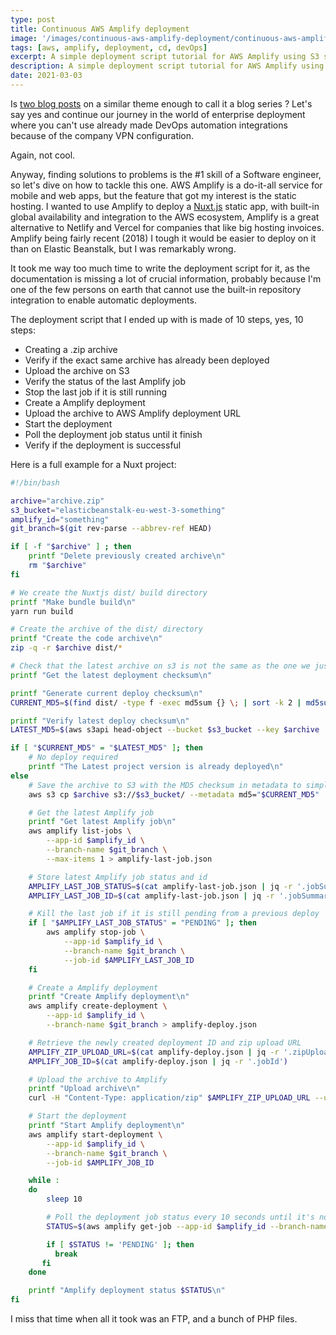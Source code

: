```yaml
---
type: post
title: Continuous AWS Amplify deployment
image: '/images/continuous-aws-amplify-deployment/continuous-aws-amplify-deployment.jpg'
tags: [aws, amplify, deployment, cd, devOps]
excerpt: A simple deployment script tutorial for AWS Amplify using S3 storage and the AWS CLI. 
description: A simple deployment script tutorial for AWS Amplify using S3 storage and the AWS CLI. 
date: 2021-03-03
---
```


Is [two blog posts](/2021-01-08-continuous-aws-elastic-beanstalk-deployment.html) on a similar theme enough to call it a
blog series ? Let's say yes and continue our journey in the world of enterprise deployment where you can't use already 
made DevOps automation integrations because of the company VPN configuration.

Again, not cool.

Anyway, finding solutions to problems is the #1 skill of a Software engineer, so let's dive on how to tackle this one.
AWS Amplify is a do-it-all service for mobile and web apps, but the feature that got my interest is the static hosting.
I wanted to use Amplify to deploy a [Nuxt.js](https://nuxtjs.org/) static app, with built-in global availability and 
integration to the AWS ecosystem, Amplify is a great alternative to Netlify and Vercel for companies that like big
hosting invoices. Amplify being fairly recent (2018) I tough it would be easier to deploy on it than on 
Elastic Beanstalk, but I was remarkably wrong.

It took me way too much time to write the deployment script for it, as the documentation is missing a lot of crucial 
information, probably because I'm one of the few persons on earth that cannot use the built-in repository integration
to enable automatic deployments.

The deployment script that I ended up with is made of 10 steps, yes, 10 steps:

- Creating a .zip archive
- Verify if the exact same archive has already been deployed
- Upload the archive on S3
- Verify the status of the last Amplify job
- Stop the last job if it is still running
- Create a Amplify deployment
- Upload the archive to AWS Amplify deployment URL
- Start the deployment
- Poll the deployment job status until it finish
- Verify if the deployment is successful

Here is a full example for a Nuxt project:

```bash
#!/bin/bash

archive="archive.zip"
s3_bucket="elasticbeanstalk-eu-west-3-something"
amplify_id="something"
git_branch=$(git rev-parse --abbrev-ref HEAD)

if [ -f "$archive" ] ; then
    printf "Delete previously created archive\n"
    rm "$archive"
fi

# We create the Nuxtjs dist/ build directory  
printf "Make bundle build\n"
yarn run build

# Create the archive of the dist/ directory
printf "Create the code archive\n"  
zip -q -r $archive dist/*

# Check that the latest archive on s3 is not the same as the one we just created to avoid useless deployments
printf "Get the latest deployment checksum\n"

printf "Generate current deploy checksum\n"
CURRENT_MD5=$(find dist/ -type f -exec md5sum {} \; | sort -k 2 | md5sum)

printf "Verify latest deploy checksum\n"
LATEST_MD5=$(aws s3api head-object --bucket $s3_bucket --key $archive | jq -r '.Metadata.md5')

if [ "$CURRENT_MD5" = "$LATEST_MD5" ]; then
    # No deploy required
    printf "The Latest project version is already deployed\n"
else
    # Save the archive to S3 with the MD5 checksum in metadata to simplify checks in the next deployment
    aws s3 cp $archive s3://$s3_bucket/ --metadata md5="$CURRENT_MD5"

    # Get the latest Amplify job
    printf "Get latest Amplify job\n"
    aws amplify list-jobs \
        --app-id $amplify_id \
        --branch-name $git_branch \
        --max-items 1 > amplify-last-job.json

    # Store latest Amplify job status and id
    AMPLIFY_LAST_JOB_STATUS=$(cat amplify-last-job.json | jq -r '.jobSummaries[].status')
    AMPLIFY_LAST_JOB_ID=$(cat amplify-last-job.json | jq -r '.jobSummaries[].jobId')

    # Kill the last job if it is still pending from a previous deploy
    if [ "$AMPLIFY_LAST_JOB_STATUS" = "PENDING" ]; then
        aws amplify stop-job \
            --app-id $amplify_id \
            --branch-name $git_branch \
            --job-id $AMPLIFY_LAST_JOB_ID
    fi

    # Create a Amplify deployment
    printf "Create Amplify deployment\n"
    aws amplify create-deployment \
        --app-id $amplify_id \
        --branch-name $git_branch > amplify-deploy.json

    # Retrieve the newly created deployment ID and zip upload URL
    AMPLIFY_ZIP_UPLOAD_URL=$(cat amplify-deploy.json | jq -r '.zipUploadUrl')
    AMPLIFY_JOB_ID=$(cat amplify-deploy.json | jq -r '.jobId')

    # Upload the archive to Amplify
    printf "Upload archive\n"
    curl -H "Content-Type: application/zip" $AMPLIFY_ZIP_UPLOAD_URL --upload-file $archive

    # Start the deployment
    printf "Start Amplify deployment\n"
    aws amplify start-deployment \
        --app-id $amplify_id \
        --branch-name $git_branch \
        --job-id $AMPLIFY_JOB_ID

    while :
    do
        sleep 10

        # Poll the deployment job status every 10 seconds until it's not pending anymore
        STATUS=$(aws amplify get-job --app-id $amplify_id --branch-name $git_branch --job-id $AMPLIFY_JOB_ID | jq -r '.job.summary.status')

        if [ $STATUS != 'PENDING' ]; then
          break
       fi
    done

    printf "Amplify deployment status $STATUS\n"
fi
```

I miss that time when all it took was an FTP, and a bunch of PHP files.
